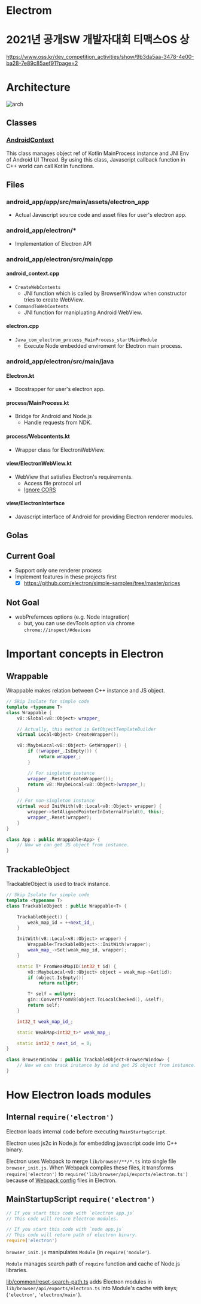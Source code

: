 # Electrom

# 2021년 공개SW 개발자대회 티맥스OS 상
https://www.oss.kr/dev_competition_activities/show/9b3da5aa-3478-4e00-ba28-7e89c85aef91?page=2

# Architecture

![arch](./assets/architecture2.png)

## Classes

### [AndroidContext](https://github.com/doodot/electrom/blob/main/android_app/electron/src/main/cpp/android_context.cpp)
This class manages object ref of Kotlin MainProcess instance and JNI Env of Android UI Thread.
By using this class, Javascript callback function in C++ world can call Kotlin functions.

## Files

### android_app/app/src/main/assets/electron_app
- Actual Javascript source code and asset files for user's electron app.

### android_app/electron/*
- Implementation of Electron API

### android_app/electron/src/main/cpp
#### android_context.cpp
- `CreateWebContents`
    - JNI function which is called by BrowserWindow when constructor tries to create WebView.
- `CommandToWebContents`
    - JNI function for manipluating Android WebView.

#### electron.cpp
- `Java_com_electrom_process_MainProcess_startMainModule`
    - Execute Node embedded enviroment for Electron main process.

### android_app/electron/src/main/java
#### Electron.kt
- Boostrapper for user's electron app.

#### process/MainProcess.kt
- Bridge for Android and Node.js
    - Handle requests from NDK. 

#### process/Webcontents.kt
- Wrapper class for ElectronWebView.

#### view/ElectronWebView.kt
- WebView that satisfies Electron's requirements.
    - Access file protocol url
    - [Ignore CORS](https://chromium.googlesource.com/chromium/src/+/HEAD/android_webview/docs/cors-and-webview-api.md)

#### view/ElectronInterface 
- Javascript interface of Android for providing Electron renderer modules.

## Golas

## Current Goal
- Support only one renderer process
- Implement features in these projects first
    - [x] https://github.com/electron/simple-samples/tree/master/prices

## Not Goal
- webPrefernces options (e.g. Node integration)
    - but, you can use devTools option via chrome `chrome://inspect/#devices`

# Important concepts in Electron
## Wrappable
Wrappable makes relation between C++ instance and JS object.

```cpp
// Skip Isolate for simple code
template <typename T>
class Wrappable {
    v8::Global<v8::Object> wrapper_

    // Actually, this method is GetObjectTemplateBuilder
    virtual Local<Object> CreateWrapper();

    v8::MaybeLocal<v8::Object> GetWrapper() {
        if (!wrapper_.IsEmpty()) {
            return wrapper_;
        }

        // For singleton instance
        wrapper_.Reset(CreateWrapper());
        return v8::MaybeLocal<v8::Object>(wrapper_);
    }

    // For non-singleton instance
    virtual void InitWith(v8::Local<v8::Object> wrapper) {
        wrapper->SetAlignedPointerInInternalField(0, this);
        wrapper_.Reset(wrapper);
    }
}

class App : public Wrappable<App> {
    // Now we can get JS object from instance.
}
```

## TrackableObject
TrackableObject is used to track instance.

```cpp
// Skip Isolate for simple code
template <typename T>
class TrackableObject : public Wrappable<T> {

    TrackableObject() {
        weak_map_id = ++next_id_;
    }

    InitWith(v8::Local<v8::Object> wrapper) {
        Wrappable<TrackableObject>::InitWith(wrapper);
        weak_map_->Set(weak_map_id, wrapper);
    }

    static T* FromWeakMapID(int32_t id) {
        v8::MaybeLocal<v8::Object> object = weak_map->Get(id);
        if (object.IsEmpty())
            return nullptr;

        T* self = nullptr;
        gin::ConvertFromV8(object.ToLocalChecked(), &self);
        return self;
    }

    int32_t weak_map_id_;

    static WeakMap<int32_t>* weak_map_;

    static int32_t next_id_ = 0;
}

class BrowserWindow : public TrackableObject<BrowserWindow> {
    // Now we can track instance by id and get JS object from instance.
}
```

# How Electron loads modules
## Internal `require('electron')`
Electron loads internal code before executing `MainStartupScript`.

Electron uses js2c in Node.js for embedding javascript code into C++ binary.

Electron uses Webpack to merge `lib/browser/**/*.ts` into single file `browser_init.js`. 
When Webpack compiles these files, it transforms `require('electron')` 
to `require('lib/browser/api/exports/electron.ts')` because of [Webpack config](https://github.com/electron/electron/blob/main/build/webpack/webpack.config.base.js) files in Electron.

## MainStartupScript `require('electron')`
```js
// If you start this code with `electron app.js`
// This code will return Electron modules.

// If you start this code with `node app.js`
// This code will return path of electron binary.
require('electron')
```

`browser_init.js` manipulates `Module` (in `require('module'`).

`Module` manages search path of `require` function and cache of Node.js libraries.

[lib/common/reset-search-path.ts](https://github.com/electron/electron/blob/main/lib/common/reset-search-paths.ts) adds Electron modules in `lib/browser/api/exports/electron.ts` into Module's cache with keys; (`'electron'`, `'electron/main'`).
